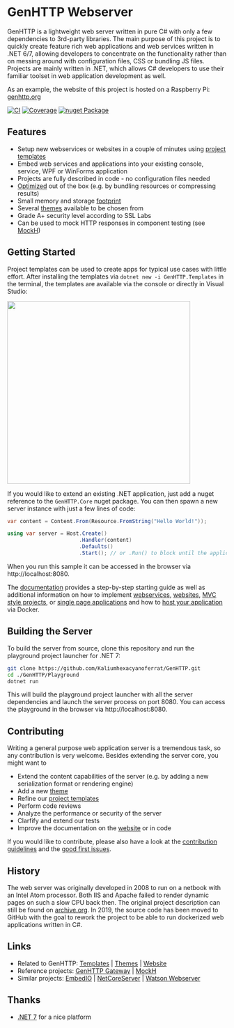 # GenHTTP Webserver

GenHTTP is a lightweight web server written in pure C# with only a few dependencies to 3rd-party libraries. The main purpose of this project is to quickly create feature rich web applications and web services written in .NET 6/7, allowing developers to concentrate on the functionality rather than on messing around with configuration files, CSS or bundling JS files. Projects are mainly written in .NET, which allows C# developers to use their familiar toolset in web application development as well.

As an example, the website of this project is hosted on a Raspberry Pi: [genhttp.org](https://genhttp.org/)

[![CI](https://github.com/Kaliumhexacyanoferrat/GenHTTP/actions/workflows/ci.yml/badge.svg)](https://github.com/Kaliumhexacyanoferrat/GenHTTP/actions/workflows/ci.yml) [![Coverage](https://sonarcloud.io/api/project_badges/measure?project=GenHTTP&metric=coverage)](https://sonarcloud.io/dashboard?id=GenHTTP) [![nuget Package](https://img.shields.io/nuget/v/GenHTTP.Core.svg)](https://www.nuget.org/packages/GenHTTP.Core/)

## Features

- Setup new webservices or websites in a couple of minutes using [project templates](https://genhttp.org/documentation/content/templates)
- Embed web services and applications into your existing console, service, WPF or WinForms application
- Projects are fully described in code - no configuration files needed
- [Optimized](https://genhttp.org/features) out of the box (e.g. by bundling resources or compressing results)
- Small memory and storage [footprint](https://genhttp.org/features#footprint)
- Several [themes](https://github.com/Kaliumhexacyanoferrat/GenHTTP.Themes) available to be chosen from
- Grade A+ security level according to SSL Labs
- Can be used to mock HTTP responses in component testing (see [MockH](https://github.com/Kaliumhexacyanoferrat/MockH))

## Getting Started

Project templates can be used to create apps for typical use cases with little effort. After installing the templates via `dotnet new -i GenHTTP.Templates` in the terminal, the templates are available via the console or directly in Visual Studio:

<img src="https://user-images.githubusercontent.com/4992119/146939721-2970d28c-61bc-4a9a-b924-d483f97c8d8e.png" style="width: 30em;" />

If you would like to extend an existing .NET application, just add a nuget reference to the `GenHTTP.Core` nuget package. You can then spawn a new server instance with just a few lines of code:

```csharp
var content = Content.From(Resource.FromString("Hello World!"));

using var server = Host.Create()
                       .Handler(content)
                       .Defaults()
                       .Start(); // or .Run() to block until the application is shut down
```

When you run this sample it can be accessed in the browser via http://localhost:8080. 

The [documentation](https://genhttp.org/documentation/) provides a step-by-step starting guide as well as additional information on how to implement [webservices](https://genhttp.org/documentation/content/webservices), [websites](https://genhttp.org/documentation/content/websites), [MVC style projects](https://genhttp.org/documentation/content/controllers), or [single page applications](https://genhttp.org/documentation/content/single-page-applications) and how to [host your application](https://genhttp.org/documentation/hosting/) via Docker.

## Building the Server

To build the server from source, clone this repository and run the playground project launcher for .NET 7:

```sh
git clone https://github.com/Kaliumhexacyanoferrat/GenHTTP.git
cd ./GenHTTP/Playground
dotnet run
```

This will build the playground project launcher with all the server dependencies and launch the server process on port 8080. You can access the playground in the browser via http://localhost:8080.

## Contributing

Writing a general purpose web application server is a tremendous task, so any contribution is very welcome. Besides extending the server core, you might want to

- Extend the content capabilities of the server (e.g. by adding a new serialization format or rendering engine)
- Add a new [theme](https://github.com/Kaliumhexacyanoferrat/GenHTTP.Themes)
- Refine our [project templates](https://genhttp.org/documentation/content/templates)
- Perform code reviews
- Analyze the performance or security of the server
- Clarfify and extend our tests
- Improve the documentation on the [website](https://genhttp.org/) or in code

If you would like to contribute, please also have a look at the [contribution guidelines](https://github.com/Kaliumhexacyanoferrat/GenHTTP/blob/master/CONTRIBUTING.md) and the [good first issues](https://github.com/Kaliumhexacyanoferrat/GenHTTP/issues?q=is%3Aopen+is%3Aissue+label%3A%22good+first+issue%22).

## History

The web server was originally developed in 2008 to run on a netbook with an Intel Atom processor. Both IIS and Apache failed to render dynamic pages on such a slow CPU back then. The original project description can still be found on [archive.org](https://web.archive.org/web/20100706192130/http://gene.homeip.net/GenHTTPWebsite/). In 2019, the source code has been moved to GitHub with the goal to rework the project to be able to run dockerized web applications written in C#.

## Links

- Related to GenHTTP: [Templates](https://github.com/Kaliumhexacyanoferrat/GenHTTP.Templates) | [Themes](https://github.com/Kaliumhexacyanoferrat/GenHTTP.Themes) | [Website](https://github.com/Kaliumhexacyanoferrat/GenHTTP.Website)
- Reference projects: [GenHTTP Gateway](https://github.com/Kaliumhexacyanoferrat/GenHTTP.Gateway) | [MockH](https://github.com/Kaliumhexacyanoferrat/MockH)
- Similar projects: [EmbedIO](https://github.com/unosquare/embedio) | [NetCoreServer](https://github.com/chronoxor/NetCoreServer) | [Watson Webserver](https://github.com/jchristn/WatsonWebserver)

## Thanks

- [.NET 7](https://github.com/dotnet/core) for a nice platform
